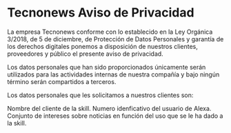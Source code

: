 # Tecnonews Aviso de Privacidad
 
La empresa Tecnonews conforme con lo establecido en la Ley Orgánica 3/2018, de 5 de diciembre, de Protección de Datos Personales y garantía de los derechos digitales ponemos a disposición de nuestros clientes, proveedores y público el presente aviso de privacidad.

Los datos personales que han sido proporcionados únicamente serán utilizados para las actividades internas de nuestra compañía y bajo ningún término serán compartidos a terceros.

Los datos personales que les solicitamos a nuestros clientes son:

Nombre del cliente de la skill.
Numero idenficativo del usuario de Alexa.
Conjunto de intereses sobre noticias en función del uso que se le ha dado a la skill.
